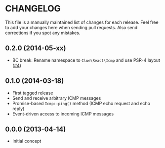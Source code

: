 # CHANGELOG

This file is a manually maintained list of changes for each release. Feel free
to add your changes here when sending pull requests. Also send corrections if
you spot any mistakes.

## 0.2.0 (2014-05-xx)

* BC break: Rename namespace to `Clue\React\Icmp` and use PSR-4 layout
  ([#4](https://github.com/clue/icmp-react/pull/4))

## 0.1.0 (2014-03-18)

* First tagged release
* Send and receive arbitrary ICMP messages
* Promise-based `Icmp::ping()` method (ICMP echo request and echo reply)
* Event-driven access to incoming ICMP messages

## 0.0.0 (2013-04-14)

* Initial concept
